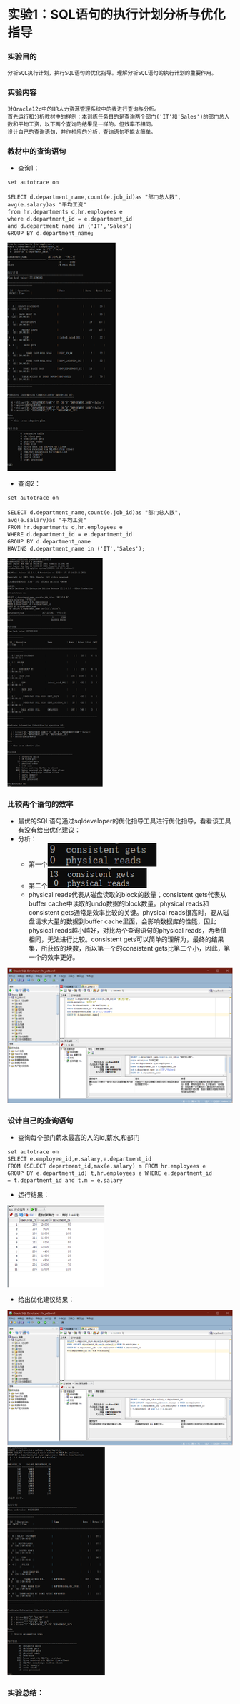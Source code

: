 # 实验1：SQL语句的执行计划分析与优化指导

### 实验目的

    分析SQL执行计划，执行SQL语句的优化指导。理解分析SQL语句的执行计划的重要作用。
### 实验内容
```
对Oracle12c中的HR人力资源管理系统中的表进行查询与分析。
首先运行和分析教材中的样例：本训练任务目的是查询两个部门('IT'和'Sales')的部门总人数和平均工资，以下两个查询的结果是一样的。但效率不相同。
设计自己的查询语句，并作相应的分析，查询语句不能太简单。
```
### 教材中的查询语句
- 查询1：


```
set autotrace on

SELECT d.department_name,count(e.job_id)as "部门总人数",
avg(e.salary)as "平均工资"
from hr.departments d,hr.employees e
where d.department_id = e.department_id
and d.department_name in ('IT','Sales')
GROUP BY d.department_name;
```

<img src="image-20210315144542230.png" alt="image-20210315144542230" style="zoom:50%;" />

- 查询2：

```
set autotrace on

SELECT d.department_name,count(e.job_id)as "部门总人数",
avg(e.salary)as "平均工资"
FROM hr.departments d,hr.employees e
WHERE d.department_id = e.department_id
GROUP BY d.department_name
HAVING d.department_name in ('IT','Sales');
```

<img src="image-20210315144452617.png" alt="image-20210315144452617" style="zoom:50%;" />

### 比较两个语句的效率

- 最优的SQL语句通过sqldeveloper的优化指导工具进行优化指导，看看该工具有没有给出优化建议：
- 分析：
  - 第一个![image-20210315160436026](image-20210315160436026.png)
  - 第二个![image-20210315160318184](image-20210315160318184.png)
  - physical reads代表从磁盘读取的block的数量；consistent gets代表从buffer cache中读取的undo数据的block数量。physical reads和consistent gets通常是效率比较的关键。physical reads很高时，要从磁盘请求大量的数据到buffer cache里面，会影响数据库的性能，因此physical reads越小越好，对比两个查询语句的physical reads，两者值相同，无法进行比较。consistent gets可以简单的理解为，最终的结果集，所获取的块数，所以第一个的consistent gets比第二个小，因此，第一个的效率更好。

<img src="image-20210315142823542.png" alt="image-20210315142823542" style="zoom:50%;" />

### 设计自己的查询语句

- 查询每个部门薪水最高的人的id,薪水,和部门

```
set autotrace on
SELECT e.employee_id,e.salary,e.department_id
FROM (SELECT department_id,max(e.salary) m FROM hr.employees e
GROUP BY e.department_id) t,hr.employees e WHERE e.department_id
= t.department_id and t.m = e.salary
```

- 运行结果：

<img src="image-20210315143833281.png" alt="image-20210315143833281" style="zoom:50%;" />

- 给出优化建议结果：

<img src="image-20210315143927480.png" alt="image-20210315143927480" style="zoom:50%;" />

<img src="image-20210315153424729.png" alt="image-20210315153424729" style="zoom:50%;" />

### 实验总结：

